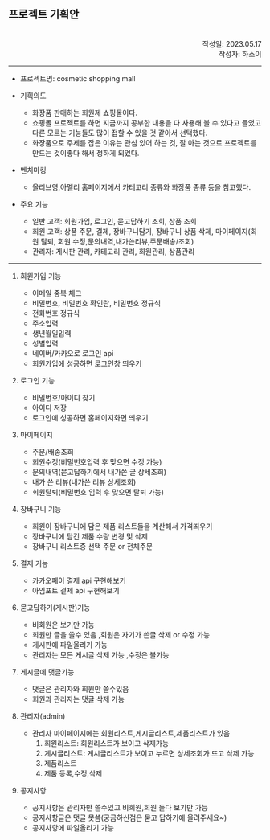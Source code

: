 ## 프로젝트 기획안
<br>
<div style="text-align: right">
작성일: 2023.05.17<br>
작성자: 하소이
</div>

------
+ 프로젝트명: cosmetic shopping mall 


+ 기획의도
  + 화장품 판매하는 회원제 쇼핑몰이다.
  + 쇼핑몰 프로젝트를 하면 지금까지 공부한 내용을 다 사용해 볼 수 있다고 들었고 다른 모르는 기능들도 많이 접할 수 있을 것 같아서 선택했다.
  + 화장품으로 주제를 잡은 이유는 관심 있어 하는 것, 잘 아는 것으로 프로젝트를 만드는 것이좋다 해서 정하게 되었다.
  

+ 벤치마킹
  + 올리브영,아멜리 홈페이지에서 카테고리 종류와 화장품 종류 등을 참고했다.


+ 주요 기능
  + 일반 고객: 회원가입, 로그인, 묻고답하기 조회, 상품 조회
  + 회원 고객: 상품 주문, 결제, 장바구니담기, 장바구니 상품 삭제, 마이페이지(회원 탈퇴, 회원 수정,문의내역,내가쓴리뷰,주문배송/조회)
  + 관리자: 게시판 관리, 카테고리 관리, 회원관리, 상품관리
  
***********

1. 회원가입 기능 
   + 이메일 중복 체크
   + 비밀번호, 비밀번호 확인란, 비밀번호 정규식
   + 전화번호 정규식
   + 주소입력
   + 생년월일입력
   + 성별입력
   + 네이버/카카오로 로그인 api
   + 회원가입에 성공하면 로그인창 띄우기


2. 로그인 기능
   + 비밀번호/아이디 찾기
   + 아이디 저장
   + 로그인에 성공하면 홈페이지화면 띄우기


3. 마이페이지 
   + 주문/배송조회
   + 회원수정(비밀번호입력 후 맞으면 수정 가능)
   + 문의내역(묻고답하기에서 내가쓴 글 상세조회)
   + 내가 쓴 리뷰(내가쓴 리뷰 상세조회)
   + 회원탈퇴(비밀번호 입력 후 맞으면 탈퇴 가능)


4. 장바구니 기능
   + 회원이 장바구니에 담은 제품 리스트들을 계산해서 가격띄우기
   + 장바구니에 담긴 제품 수량 변경 및 삭제
   + 장바구니 리스트중 선택 주문 or 전체주문


5. 결제 기능
   + 카카오페이 결제 api 구현해보기
   + 아임포트 결제 api 구현해보기
6. 묻고답하기(게시판)기능
   + 비회원은 보기만 가능
   + 회원만 글을 쓸수 있음 ,회원은 자기가 쓴글 삭제 or 수정 가능 
   + 게시판에 파일올리기 가능 
   + 관리자는 모든 게시글 삭제 가능 ,수정은 불가능


7. 게시글에 댓글기능
    + 댓글은 관리자와 회원만 쓸수있음
    + 회원과 관리자는 댓글 삭제 가능


7. 관리자(admin)
   + 관리자 마이페이지에는 회원리스트,게시글리스트,제품리스트가 있음
       1. 회원리스트: 회원리스트가 보이고 삭제가능
       2. 게시글리스트: 게시글리스트가 보이고 누르면 상세조회가 뜨고 삭제 가능
       3. 제품리스트
       4. 제품 등록,수정,삭제
8. 공지사항
   + 공지사항은 관리자만 쓸수있고 비회원,회원 둘다 보기만 가능
   + 공지사항글은 댓글 못씀(궁금하신점은 묻고 답하기에 올려주세요~)
   + 공지사항에 파일올리기 가능